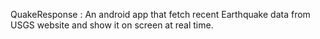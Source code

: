 QuakeResponse : An android app that fetch recent Earthquake data from USGS website and show it on screen at real time.
